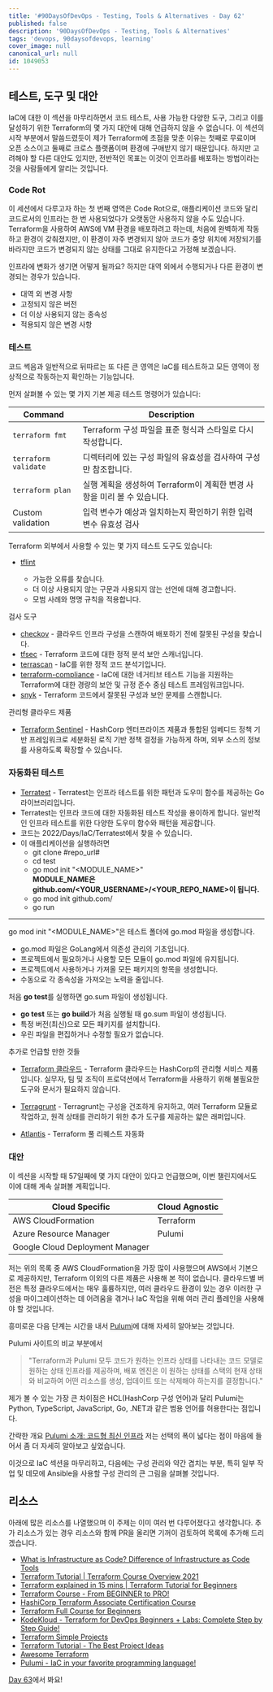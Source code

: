 ```yaml
---
title: '#90DaysOfDevOps - Testing, Tools & Alternatives - Day 62'
published: false
description: '90DaysOfDevOps - Testing, Tools & Alternatives'
tags: 'devops, 90daysofdevops, learning'
cover_image: null
canonical_url: null
id: 1049053
---
```


## 테스트, 도구 및 대안

IaC에 대한 이 섹션을 마무리하면서 코드 테스트, 사용 가능한 다양한 도구, 그리고 이를 달성하기 위한 Terraform의 몇 가지 대안에 대해 언급하지 않을 수 없습니다. 이 섹션의 시작 부분에서 말씀드렸듯이 제가 Terraform에 초점을 맞춘 이유는 첫째로 무료이며 오픈 소스이고 둘째로 크로스 플랫폼이며 환경에 구애받지 않기 때문입니다. 하지만 고려해야 할 다른 대안도 있지만, 전반적인 목표는 이것이 인프라를 배포하는 방법이라는 것을 사람들에게 알리는 것입니다.

### Code Rot

이 세션에서 다루고자 하는 첫 번째 영역은 Code Rot으로, 애플리케이션 코드와 달리 코드로서의 인프라는 한 번 사용되었다가 오랫동안 사용하지 않을 수도 있습니다. Terraform을 사용하여 AWS에 VM 환경을 배포하려고 하는데, 처음에 완벽하게 작동하고 환경이 갖춰졌지만, 이 환경이 자주 변경되지 않아 코드가 중앙 위치에 저장되기를 바라지만 코드가 변경되지 않는 상태를 그대로 유지한다고 가정해 보겠습니다.

인프라에 변화가 생기면 어떻게 될까요? 하지만 대역 외에서 수행되거나 다른 환경이 변경되는 경우가 있습니다.

- 대역 외 변경 사항
- 고정되지 않은 버전
- 더 이상 사용되지 않는 종속성
- 적용되지 않은 변경 사항

### 테스트

코드 썩음과 일반적으로 뒤따르는 또 다른 큰 영역은 IaC를 테스트하고 모든 영역이 정상적으로 작동하는지 확인하는 기능입니다.

먼저 살펴볼 수 있는 몇 가지 기본 제공 테스트 명령어가 있습니다:

| Command              | Description                                                              |
| -------------------- | ------------------------------------------------------------------------ |
| `terraform fmt`      | Terraform 구성 파일을 표준 형식과 스타일로 다시 작성합니다.              |
| `terraform validate` | 디렉터리에 있는 구성 파일의 유효성을 검사하여 구성만 참조합니다.         |
| `terraform plan`     | 실행 계획을 생성하여 Terraform이 계획한 변경 사항을 미리 볼 수 있습니다. |
| Custom validation    | 입력 변수가 예상과 일치하는지 확인하기 위한 입력 변수 유효성 검사        |

Terraform 외부에서 사용할 수 있는 몇 가지 테스트 도구도 있습니다:

- [tflint](https://github.com/terraform-linters/tflint)

  - 가능한 오류를 찾습니다.
  - 더 이상 사용되지 않는 구문과 사용되지 않는 선언에 대해 경고합니다.
  - 모범 사례와 명명 규칙을 적용합니다.

검사 도구

- [checkov](https://www.checkov.io/) - 클라우드 인프라 구성을 스캔하여 배포하기 전에 잘못된 구성을 찾습니다.
- [tfsec](https://aquasecurity.github.io/tfsec/v1.4.2/) - Terraform 코드에 대한 정적 분석 보안 스캐너입니다.
- [terrascan](https://github.com/accurics/terrascan) - IaC를 위한 정적 코드 분석기입니다.
- [terraform-compliance](https://terraform-compliance.com/) - IaC에 대한 네거티브 테스트 기능을 지원하는 Terraform에 대한 경량의 보안 및 규정 준수 중심 테스트 프레임워크입니다.
- [snyk](https://docs.snyk.io/products/snyk-infrastructure-as-code/scan-terraform-files/scan-and-fix-security-issues-in-terraform-files) - Terraform 코드에서 잘못된 구성과 보안 문제를 스캔합니다.

관리형 클라우드 제품

- [Terraform Sentinel](https://www.terraform.io/cloud-docs/sentinel) - HashCorp 엔터프라이즈 제품과 통합된 임베디드 정책 기반 프레임워크로 세분화된 로직 기반 정책 결정을 가능하게 하며, 외부 소스의 정보를 사용하도록 확장할 수 있습니다.

### 자동화된 테스트

- [Terratest](https://terratest.gruntwork.io/) - Terratest는 인프라 테스트를 위한 패턴과 도우미 함수를 제공하는 Go 라이브러리입니다.
- Terratest는 인프라 코드에 대한 자동화된 테스트 작성을 용이하게 합니다. 일반적인 인프라 테스트를 위한 다양한 도우미 함수와 패턴을 제공합니다.
- 코드는 2022/Days/IaC/Terratest에서 찾을 수 있습니다.
- 이 애플리케이션을 실행하려면
  - git clone #repo_url# <br />
  - cd test <br />
  - go mod init "<MODULE_NAME>" <br />
    **MODULE_NAME은 github.com/<YOUR_USERNAME>/<YOUR_REPO_NAME>이 됩니다.** <br />
  - go mod init github.com/<FOLDER-PATH> <br/>
  - go run

---

go mod init "<MODULE_NAME>"은 테스트 폴더에 go.mod 파일을 생성합니다. <br />

- go.mod 파일은 GoLang에서 의존성 관리의 기초입니다.
- 프로젝트에서 필요하거나 사용할 모든 모듈이 go.mod 파일에 유지됩니다.
- 프로젝트에서 사용하거나 가져올 모든 패키지의 항목을 생성합니다.
- 수동으로 각 종속성을 가져오는 노력을 줄입니다.

처음 **go test**를 실행하면 go.sum 파일이 생성됩니다. <br />

- **go test** 또는 **go build**가 처음 실행될 때 go.sum 파일이 생성됩니다.
- 특정 버전(최신)으로 모든 패키지를 설치합니다.
- 우린 파일을 편집하거나 수정할 필요가 없습니다.

추가로 언급할 만한 것들

- [Terraform 클라우드](https://cloud.hashicorp.com/products/terraform) - Terraform 클라우드는 HashCorp의 관리형 서비스 제품입니다. 실무자, 팀 및 조직이 프로덕션에서 Terraform을 사용하기 위해 불필요한 도구와 문서가 필요하지 않습니다.

- [Terragrunt](https://terragrunt.gruntwork.io/) - Terragrunt는 구성을 건조하게 유지하고, 여러 Terraform 모듈로 작업하고, 원격 상태를 관리하기 위한 추가 도구를 제공하는 얇은 래퍼입니다.

- [Atlantis](https://www.runatlantis.io/) - Terraform 풀 리퀘스트 자동화

### 대안

이 섹션을 시작할 때 57일째에 몇 가지 대안이 있다고 언급했으며, 이번 챌린지에서도 이에 대해 계속 살펴볼 계획입니다.

| Cloud Specific                  | Cloud Agnostic |
| ------------------------------- | -------------- |
| AWS CloudFormation              | Terraform      |
| Azure Resource Manager          | Pulumi         |
| Google Cloud Deployment Manager |                |

저는 위의 목록 중 AWS CloudFormation을 가장 많이 사용했으며 AWS에서 기본으로 제공하지만, Terraform 이외의 다른 제품은 사용해 본 적이 없습니다. 클라우드별 버전은 특정 클라우드에서는 매우 훌륭하지만, 여러 클라우드 환경이 있는 경우 이러한 구성을 마이그레이션하는 데 어려움을 겪거나 IaC 작업을 위해 여러 관리 플레인을 사용해야 할 것입니다.

흥미로운 다음 단계는 시간을 내서 [Pulumi](https://www.pulumi.com/)에 대해 자세히 알아보는 것입니다.

Pulumi 사이트의 비교 부분에서

> "Terraform과 Pulumi 모두 코드가 원하는 인프라 상태를 나타내는 코드 모델로 원하는 상태 인프라를 제공하며, 배포 엔진은 이 원하는 상태를 스택의 현재 상태와 비교하여 어떤 리소스를 생성, 업데이트 또는 삭제해야 하는지를 결정합니다."

제가 볼 수 있는 가장 큰 차이점은 HCL(HashCorp 구성 언어)과 달리 Pulumi는 Python, TypeScript, JavaScript, Go, .NET과 같은 범용 언어를 허용한다는 점입니다.

간략한 개요 [Pulumi 소개: 코드형 최신 인프라](https://www.youtube.com/watch?v=QfJTJs24-JM) 저는 선택의 폭이 넓다는 점이 마음에 들어서 좀 더 자세히 알아보고 싶었습니다.

이것으로 IaC 섹션을 마무리하고, 다음에는 구성 관리와 약간 겹치는 부분, 특히 일부 작업 및 데모에 Ansible을 사용할 구성 관리의 큰 그림을 살펴볼 것입니다.

## 리소스

아래에 많은 리소스를 나열했으며 이 주제는 이미 여러 번 다루어졌다고 생각합니다. 추가 리소스가 있는 경우 리소스와 함께 PR을 올리면 기꺼이 검토하여 목록에 추가해 드리겠습니다.

- [What is Infrastructure as Code? Difference of Infrastructure as Code Tools](https://www.youtube.com/watch?v=POPP2WTJ8es)
- [Terraform Tutorial | Terraform Course Overview 2021](https://www.youtube.com/watch?v=m3cKkYXl-8o)
- [Terraform explained in 15 mins | Terraform Tutorial for Beginners](https://www.youtube.com/watch?v=l5k1ai_GBDE)
- [Terraform Course - From BEGINNER to PRO!](https://www.youtube.com/watch?v=7xngnjfIlK4&list=WL&index=141&t=16s)
- [HashiCorp Terraform Associate Certification Course](https://www.youtube.com/watch?v=V4waklkBC38&list=WL&index=55&t=111s)
- [Terraform Full Course for Beginners](https://www.youtube.com/watch?v=EJ3N-hhiWv0&list=WL&index=39&t=27s)
- [KodeKloud - Terraform for DevOps Beginners + Labs: Complete Step by Step Guide!](https://www.youtube.com/watch?v=YcJ9IeukJL8&list=WL&index=16&t=11s)
- [Terraform Simple Projects](https://terraform.joshuajebaraj.com/)
- [Terraform Tutorial - The Best Project Ideas](https://www.youtube.com/watch?v=oA-pPa0vfks)
- [Awesome Terraform](https://github.com/shuaibiyy/awesome-terraform)
- [Pulumi - IaC in your favorite programming language!](https://www.youtube.com/watch?v=vIjeiDcsR3Q&t=51s)

[Day 63](day63.md)에서 봐요!
